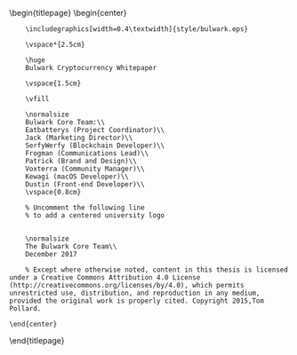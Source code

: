 <!-- 
This is the Latex-heavy title page. 
People outside UCL may want to remove the header logo 
and add the centred logo
-->

\begin{titlepage}
    \begin{center}

        
        \includegraphics[width=0.4\textwidth]{style/bulwark.eps}

        \vspace*{2.5cm}
        
        \huge
        Bulwark Cryptocurrency Whitepaper
        
        \vspace{1.5cm}
        
        \vfill
        
        \normalsize
        Bulwark Core Team:\\
        Eatbatterys (Project Coordinator)\\
        Jack (Marketing Director)\\
        SerfyWerfy (Blockchain Developer)\\
        Frogman (Communications Lead)\\
        Patrick (Brand and Design)\\
        Voxterra (Community Manager)\\
        Kewagi (macOS Developer)\\
        Dustin (Front-end Developer)\\
        \vspace{0.8cm}

        % Uncomment the following line
        % to add a centered university logo
        
        
        \normalsize
        The Bulwark Core Team\\
        December 2017

        % Except where otherwise noted, content in this thesis is licensed under a Creative Commons Attribution 4.0 License (http://creativecommons.org/licenses/by/4.0), which permits unrestricted use, distribution, and reproduction in any medium, provided the original work is properly cited. Copyright 2015,Tom Pollard.

    \end{center}
\end{titlepage}
